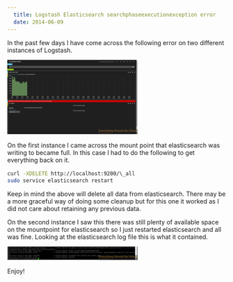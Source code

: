 ```yaml
---
  title: Logstash Elasticsearch searchphaseexecutionexception error
  date: 2014-06-09
---
```


In the past few days I have come across the following error on two
different instances of Logstash.

![Logstash - Elasticsearch SearchPhaseExecutionException](../../assets/Logstash-Elasticsearch-SearchPhaseExecutionException-300x171.png)

On the first instance I came across the mount point that elasticsearch
was writing to became full. In this case I had to do the following to
get everything back on it.

```bash
curl -XDELETE http://localhost:9200/\_all
sudo service elasticsearch restart
```

Keep in mind the above will delete all data from elasticsearch. There
may be a more graceful way of doing some cleanup but for this one it
worked as I did not care about retaining any previous data.

On the second instance I saw this there was still plenty of available
space on the mountpoint for elasticsearch so I just restarted
elasticsearch and all was fine. Looking at the elasticsearch log file
this is what it contained.

![elasticsearch_log](../../assets/elasticsearch_log-300x31.png)

Enjoy!
